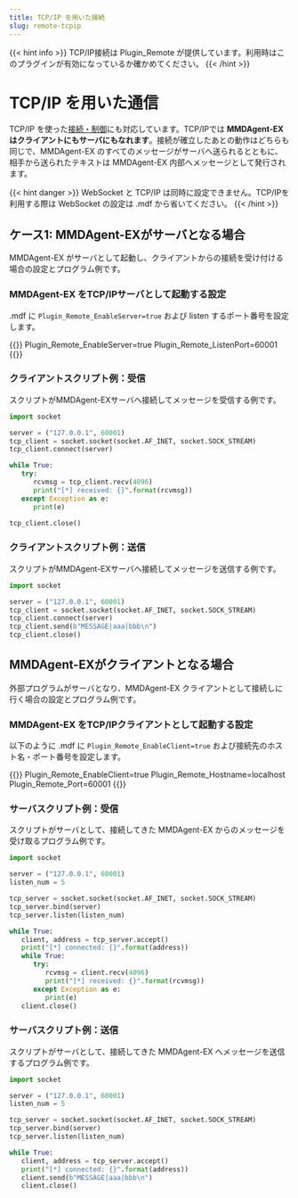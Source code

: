 ```yaml
---
title: TCP/IP を用いた接続
slug: remote-tcpip
---
```

{{< hint info >}}
TCP/IP接続は Plugin_Remote が提供しています。利用時はこのプラグインが有効になっているか確かめてください。
{{< /hint >}}

# TCP/IP を用いた通信

TCP/IP を使った[接続・制御](../remote-control)にも対応しています。TCP/IPでは **MMDAgent-EX はクライアントにもサーバにもなれます**。接続が確立したあとの動作はどちらも同じで、MMDAgent-EX のすべてのメッセージがサーバへ送られるとともに、相手から送られたテキストは MMDAgent-EX 内部へメッセージとして発行されます。

{{< hint danger >}}
WebSocket と TCP/IP は同時に設定できません。TCP/IPを利用する際は WebSocket の設定は .mdf から省いてください。
{{< /hint >}}

## ケース1: MMDAgent-EXがサーバとなる場合

MMDAgent-EX がサーバとして起動し、クライアントからの接続を受け付ける場合の設定とプログラム例です。

### MMDAgent-EX をTCP/IPサーバとして起動する設定

.mdf に `Plugin_Remote_EnableServer=true` および listen するポート番号を設定します。

{{<mdf>}}
Plugin_Remote_EnableServer=true
Plugin_Remote_ListenPort=60001
{{</mdf>}}

### クライアントスクリプト例：受信

スクリプトがMMDAgent-EXサーバへ接続してメッセージを受信する例です。

```python
import socket

server = ("127.0.0.1", 60001)
tcp_client = socket.socket(socket.AF_INET, socket.SOCK_STREAM)
tcp_client.connect(server)

while True:
   try:
      rcvmsg = tcp_client.recv(4096)
      print("[*] received: {}".format(rcvmsg))
   except Exception as e:
      print(e)

tcp_client.close()
```

### クライアントスクリプト例：送信

スクリプトがMMDAgent-EXサーバへ接続してメッセージを送信する例です。

```python
import socket

server = ("127.0.0.1", 60001)
tcp_client = socket.socket(socket.AF_INET, socket.SOCK_STREAM)
tcp_client.connect(server)
tcp_client.send(b"MESSAGE|aaa|bbb\n")
tcp_client.close()
```

## MMDAgent-EXがクライアントとなる場合

外部プログラムがサーバとなり、MMDAgent-EX クライアントとして接続しに行く場合の設定とプログラム例です。

### MMDAgent-EX をTCP/IPクライアントとして起動する設定

以下のように .mdf に `Plugin_Remote_EnableClient=true` および接続先のホスト名・ポート番号を設定します。

{{<mdf>}}
Plugin_Remote_EnableClient=true
Plugin_Remote_Hostname=localhost
Plugin_Remote_Port=60001
{{</mdf>}}

### サーバスクリプト例：受信

スクリプトがサーバとして、接続してきた MMDAgent-EX からのメッセージを受け取るプログラム例です。

```python
import socket

server = ("127.0.0.1", 60001)
listen_num = 5

tcp_server = socket.socket(socket.AF_INET, socket.SOCK_STREAM)
tcp_server.bind(server)
tcp_server.listen(listen_num)

while True:
   client, address = tcp_server.accept()
   print("[*] connected: {}".format(address))
   while True:
      try:
         rcvmsg = client.recv(4096)
         print("[*] received: {}".format(rcvmsg))
      except Exception as e:
         print(e)
   client.close()
```

### サーバスクリプト例：送信

スクリプトがサーバとして、接続してきた MMDAgent-EX へメッセージを送信するプログラム例です。

```python
import socket

server = ("127.0.0.1", 60001)
listen_num = 5

tcp_server = socket.socket(socket.AF_INET, socket.SOCK_STREAM)
tcp_server.bind(server)
tcp_server.listen(listen_num)

while True:
   client, address = tcp_server.accept()
   print("[*] connected: {}".format(address))
   client.send(b"MESSAGE|aaa|bbb\n")
   client.close()
```
